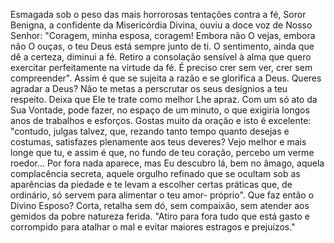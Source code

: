 Esmagada sob o peso das mais horrorosas tentações contra a fé, Soror Benigna, a confidente da Misericórdia Divina, ouviu a doce voz de Nosso Senhor: "Coragem, minha esposa, coragem! Embora não O vejas, embora não O ouças, o teu Deus está sempre junto de ti. O sentimento, ainda que dê a certeza, diminui a fé. Retiro a consolação sensível à alma que quero exercitar perfeitamente na virtude da fé. É preciso crer sem ver, crer sem compreender". Assim é que se sujeita a razão e se glorifica a Deus. Queres agradar a Deus? Não te metas a perscrutar os seus desígnios a teu respeito. Deixa que Ele te trate como melhor Lhe apraz. Com um só ato da Sua Vontade, pode fazer, no espaço de um minuto, o que exigiria longos anos de trabalhos e esforços. Gostas muito da oração e isto é excelente: "contudo, julgas talvez, que, rezando tanto tempo quanto desejas e costumas, satisfazes plenamente aos teus deveres? Vejo melhor e mais longe que tu, e assim é que, no fundo de teu coração, percebo um verme roedor\... Por fora nada aparece, mas Eu descubro lá, bem no âmago, aquela complacência secreta, aquele orgulho refinado que se ocultam sob as aparências da piedade e te levam a escolher certas práticas que, de ordinário, só servem para alimentar o teu amor- próprio". Que faz então o Divino Esposo? Corta, retalha sem dó, sem compaixão, sem atender aos gemidos da pobre natureza ferida. "Atiro para fora tudo que está gasto e corrompido para atalhar o mal e evitar maiores estragos e prejuízos."